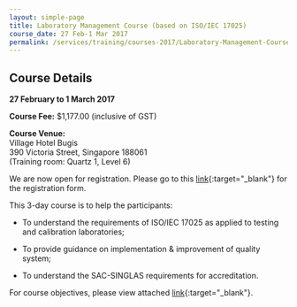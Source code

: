```yaml
---
layout: simple-page
title: Laboratory Management Course (based on ISO/IEC 17025)
course_date: 27 Feb-1 Mar 2017
permalink: /services/training/courses-2017/Laboratory-Management-Course-based-on-ISO-IEC-17025
---
```


## Course Details
**27 February to 1 March 2017**

**Course Fee:**  $1,177.00 (inclusive of GST)

**Course Venue:**  
Village Hotel Bugis  
390 Victoria Street, Singapore 188061  
(Training room:  Quartz 1, Level 6)

We are now open for registration. Please go to this [link](/files/registration-forms/Registration-form-(LM-and-IA)-Feb-to-Mar-2017.docx){:target="_blank"} for the registration form.
 
This 3-day course is to help the participants:
 
* To understand the requirements of ISO/IEC 17025 as applied to testing and
calibration laboratories;
 
* To provide guidance on implementation & improvement of quality system;
 
* To understand the SAC-SINGLAS requirements for accreditation.
 
For course objectives, please view attached [link](/files/training/Lab-Management-Course.pdf){:target="_blank"}.
